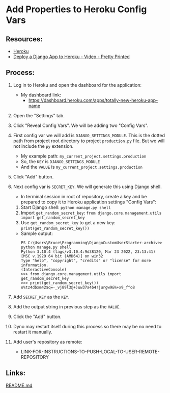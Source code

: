# Add Properties to Heroku Config Vars

## Resources:
* [Heroku](https://www.heroku.com/)
* [Deploy a Django App to Heroku - Video - Pretty Printed](https://www.youtube.com/watch?v=GMbVzl_aLxM)

## Process:
1. Log in to Heroku and open the dashboard for the application:
    * My dashboard link:
        * https://dashboard.heroku.com/apps/totally-new-heroku-app-name
1. Open the "Settings" tab.

1. Click "Reveal Config Vars". We will be adding two "Config Vars".

1. First config var we will add is `DJANGO_SETTINGS_MODULE`. This is the dotted path from project root directory to project `production.py` file. But we will not include the `py` extension.
    * My example path:
    `my_current_project.settings.production`
    * So, the `KEY` is `DJANGO_SETTINGS_MODULE`
    * And the `VALUE` is `my_current_project.settings.production`

1. Click "Add" button.

1. Next config var is `SECRET_KEY`. We will generate this using Django shell.
    * In terminal session in root of repository, create a key and be prepared to copy it to Heroku application settings "Config Vars":
    1. Start Django shell:
    `python manage.py shell`
    1. Import `get_random_secret_key`:
    `from django.core.management.utils import get_random_secret_key`
    1. Use `get_random_secret_key` to get a new key:
    `print(get_random_secret_key())`
    * Sample output:
        ```
        PS C:\Users\Bruce\Programming\DjangoCustomUserStarter-archive> python manage.py shell
        Python 3.10.4 (tags/v3.10.4:9d38120, Mar 23 2022, 23:13:41) [MSC v.1929 64 bit (AMD64)] on win32
        Type "help", "copyright", "credits" or "license" for more information.
        (InteractiveConsole)
        >>> from django.core.management.utils import get_random_secret_key
        >>> print(get_random_secret_key())
        o%tz4dbxm42$q=-_vj89l3@+)uw37a4b4!jurgw9&%+x9_f^o8
        ```

1. Add `SECRET_KEY` as the `KEY`.

1. Add the output string in previous step as the `VALUE`.

1. Click the "Add" button.

1. Dyno may restart itself during this process so there may be no need to restart it manually.
1. Add user's repository as remote:
    * LINK-FOR-INSTRUCTIONS-TO-PUSH-LOCAL-TO-USER-REMOTE-REPOSITORY


## Links:
[README.md](../README.md)